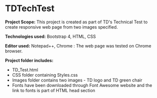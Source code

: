 # TDTechTest

<b>Project Scope:</b> This project is created as part of TD's Technical Test to create responsive web page from two images specified.

<b>Technologies used:</b>
Bootstrap 4,
HTML,
CSS

<b>Editor used:</b>
Notepad++,
Chrome : The web page was tested on Chrome browser.

<b>Project folder includes:</b>
<ul>
  <li>TD_Test.html</li>
  <li>CSS folder containing Styles.css</li>
  <li>Images folder contains two images - TD logo and TD green chair</li>
<li>Fonts have been downloaded through Font Awesome website and the link to fonts is part of HTML head section</li>
  </ul>
